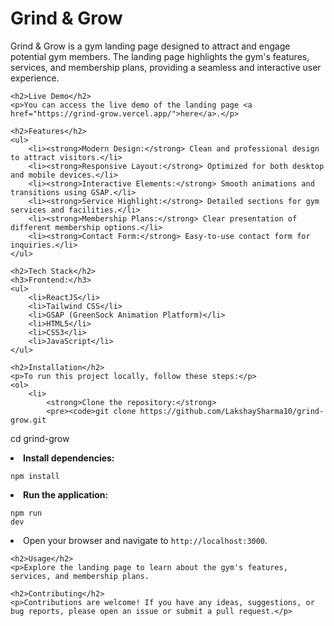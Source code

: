 <body>
    <h1>Grind & Grow</h1>
    <p>Grind & Grow is a gym landing page designed to attract and engage potential gym members. The landing page highlights the gym's features, services, and membership plans, providing a seamless and interactive user experience.</p>
    
    <h2>Live Demo</h2>
    <p>You can access the live demo of the landing page <a href="https://grind-grow.vercel.app/">here</a>.</p>
    
    <h2>Features</h2>
    <ul>
        <li><strong>Modern Design:</strong> Clean and professional design to attract visitors.</li>
        <li><strong>Responsive Layout:</strong> Optimized for both desktop and mobile devices.</li>
        <li><strong>Interactive Elements:</strong> Smooth animations and transitions using GSAP.</li>
        <li><strong>Service Highlight:</strong> Detailed sections for gym services and facilities.</li>
        <li><strong>Membership Plans:</strong> Clear presentation of different membership options.</li>
        <li><strong>Contact Form:</strong> Easy-to-use contact form for inquiries.</li>
    </ul>
    
    <h2>Tech Stack</h2>
    <h3>Frontend:</h3>
    <ul>
        <li>ReactJS</li>
        <li>Tailwind CSS</li>
        <li>GSAP (GreenSock Animation Platform)</li>
        <li>HTML5</li>
        <li>CSS3</li>
        <li>JavaScript</li>
    </ul>
    
    <h2>Installation</h2>
    <p>To run this project locally, follow these steps:</p>
    <ol>
        <li>
            <strong>Clone the repository:</strong>
            <pre><code>git clone https://github.com/LakshaySharma10/grind-grow.git
cd grind-grow</code></pre>
        </li>
        <li>
            <strong>Install dependencies:</strong>
            <pre><code>npm install</code></pre>
        </li>
        <li>
            <strong>Run the application:</strong>
            <pre><code>npm run dev</code></pre>
        </li>
        <li>Open your browser and navigate to <code>http://localhost:3000</code>.</li>
    </ol>
    
    <h2>Usage</h2>
    <p>Explore the landing page to learn about the gym's features, services, and membership plans. 
    
    <h2>Contributing</h2>
    <p>Contributions are welcome! If you have any ideas, suggestions, or bug reports, please open an issue or submit a pull request.</p>

</body>

